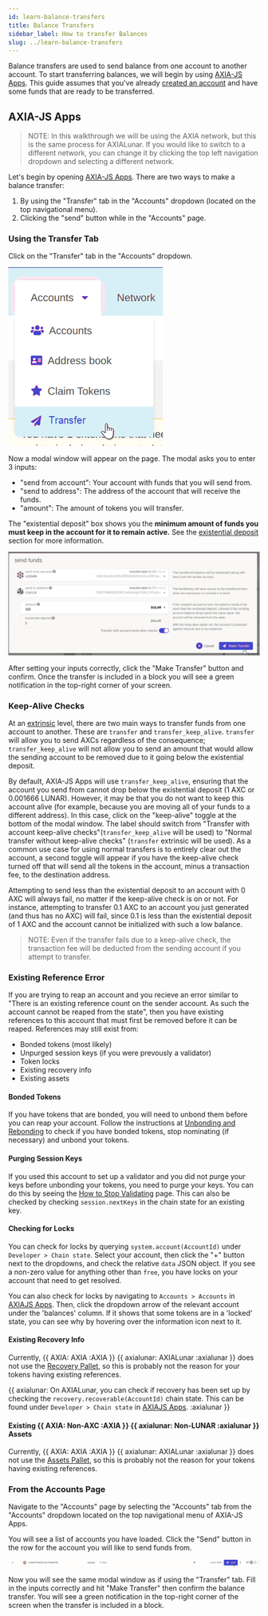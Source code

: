 ```yaml
---
id: learn-balance-transfers
title: Balance Transfers
sidebar_label: How to transfer Balances
slug: ../learn-balance-transfers
---
```


Balance transfers are used to send balance from one account to another account. To start
transferring balances, we will begin by using [AXIA-JS Apps][]. This guide assumes that you've
already [created an account](learn-account-generation.md) and have some funds that are ready to be
transferred.

## AXIA-JS Apps

> NOTE: In this walkthrough we will be using the AXIA network, but this is the same process for
> AXIALunar. If you would like to switch to a different network, you can change it by clicking the top
> left navigation dropdown and selecting a different network.

Let's begin by opening [AXIA-JS Apps][]. There are two ways to make a balance transfer:

1. By using the "Transfer" tab in the "Accounts" dropdown (located on the top navigational menu).
2. Clicking the "send" button while in the "Accounts" page.

### Using the Transfer Tab

Click on the "Transfer" tab in the "Accounts" dropdown.

![transfer](../assets/transfer-1.png)

Now a modal window will appear on the page. The modal asks you to enter 3 inputs:

- "send from account": Your account with funds that you will send from.
- "send to address": The address of the account that will receive the funds.
- "amount": The amount of tokens you will transfer.

The "existential deposit" box shows you the **minimum amount of funds you must keep in the account
for it to remain active.** See the [existential deposit][] section for more information.

![transfer](../assets/transfer-2.png)

After setting your inputs correctly, click the "Make Transfer" button and confirm. Once the transfer
is included in a block you will see a green notification in the top-right corner of your screen.

### Keep-Alive Checks

At an [extrinsic](../general/glossary.md#extrinsic) level, there are two main ways to transfer funds from one
account to another. These are `transfer` and `transfer_keep_alive`. `transfer` will allow you to
send AXCs regardless of the consequence; `transfer_keep_alive` will not allow you to send an amount
that would allow the sending account to be removed due to it going below the existential deposit.

By default, AXIA-JS Apps will use `transfer_keep_alive`, ensuring that the account you send from
cannot drop below the existential deposit (1 AXC or 0.001666 LUNAR). However, it may be that you do
not want to keep this account alive (for example, because you are moving all of your funds to a
different address). In this case, click on the "keep-alive" toggle at the bottom of the modal
window. The label should switch from "Transfer with account keep-alive checks"(`transfer_keep_alive`
will be used) to "Normal transfer without keep-alive checks" (`transfer` extrinsic will be used). As
a common use case for using normal transfers is to entirely clear out the account, a second toggle
will appear if you have the keep-alive check turned off that will send all the tokens in the
account, minus a transaction fee, to the destination address.

Attempting to send less than the existential deposit to an account with 0 AXC will always fail, no
matter if the keep-alive check is on or not. For instance, attempting to transfer 0.1 AXC to an
account you just generated (and thus has no AXC) will fail, since 0.1 is less than the existential
deposit of 1 AXC and the account cannot be initialized with such a low balance.

> NOTE: Even if the transfer fails due to a keep-alive check, the transaction fee will be deducted
> from the sending account if you attempt to transfer.

### Existing Reference Error

<!-- These will be useful for future updates to this section: -->
<!-- https://github.com/substrate-developer-hub/substrate-developer-hub.github.io/issues/965 -->
<!-- https://github.com/axia-tech/AXIA-wiki/issues/1101 -->

If you are trying to reap an account and you recieve an error similar to "There is an existing
reference count on the sender account. As such the account cannot be reaped from the state", then
you have existing references to this account that must first be removed before it can be reaped.
References may still exist from:

- Bonded tokens (most likely)
- Unpurged session keys (if you were prevously a validator)
- Token locks
- Existing recovery info
- Existing assets

#### Bonded Tokens

If you have tokens that are bonded, you will need to unbond them before you can reap your account.
Follow the instructions at [Unbonding and Rebonding](../maintain/maintain-guides-how-to-unbond.md) to check if
you have bonded tokens, stop nominating (if necessary) and unbond your tokens.

#### Purging Session Keys

If you used this account to set up a validator and you did not purge your keys before unbonding your
tokens, you need to purge your keys. You can do this by seeing the
[How to Stop Validating](../maintain/maintain-guides-how-to-stop-validating.md) page. This can also be checked
by checking `session.nextKeys` in the chain state for an existing key.

#### Checking for Locks

You can check for locks by querying `system.account(AccountId)` under `Developer > Chain state`.
Select your account, then click the "+" button next to the dropdowns, and check the relative `data`
JSON object. If you see a non-zero value for anything other than `free`, you have locks on your
account that need to get resolved.

You can also check for locks by navigating to `Accounts > Accounts` in
[AXIAJS Apps](https://AXIA.js.org/apps/#/). Then, click the dropdown arrow of the relevant
account under the 'balances' column. If it shows that some tokens are in a 'locked' state, you can
see why by hovering over the information icon next to it.

#### Existing Recovery Info

Currently, {{ AXIA: AXIA :AXIA }} {{ axialunar: AXIALunar :axialunar }} does not use the
[Recovery Pallet](https://substrate.dev/docs/en/knowledgebase/runtime/frame#recovery), so this is
probably not the reason for your tokens having existing references.

{{ axialunar: On AXIALunar, you can check if recovery has been set up by checking the `recovery.recoverable(AccountId)`
chain state. This can be found under `Developer > Chain state` in [AXIAJS Apps][AXIA-js apps]. :axialunar }}

#### Existing {{ AXIA: Non-AXC :AXIA }} {{ axialunar: Non-LUNAR :axialunar }} Assets

Currently, {{ AXIA: AXIA :AXIA }} {{ axialunar: AXIALunar :axialunar }} does not use the
[Assets Pallet](https://substrate.dev/docs/en/knowledgebase/runtime/frame#assets), so this is
probably not the reason for your tokens having existing references.

### From the Accounts Page

Navigate to the "Accounts" page by selecting the "Accounts" tab from the "Accounts" dropdown located
on the top navigational menu of AXIA-JS Apps.

You will see a list of accounts you have loaded. Click the "Send" button in the row for the account
you will like to send funds from.

![transfer](../assets/transfer-3.png)

Now you will see the same modal window as if using the "Transfer" tab. Fill in the inputs correctly
and hit "Make Transfer" then confirm the balance transfer. You will see a green notification in the
top-right corner of the screen when the transfer is included in a block.

[AXIA-js apps]: https://AXIA.js.org/apps
[existential deposit]: ../build/build-protocol-info.md#existential-deposit
